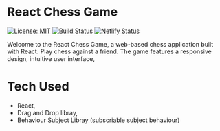 # React Chess Game

[![License: MIT](https://img.shields.io/badge/License-MIT-blue.svg)](https://opensource.org/licenses/MIT)
[![Build Status](https://travis-ci.com/your-username/react-chess-game.svg?branch=main)](https://travis-ci.com/your-username/react-chess-game)
[![Netlify Status](https://api.netlify.com/api/v1/badges/your-netlify-site-id/deploy-status)](https://app.netlify.com/sites/your-netlify-site-id)

Welcome to the React Chess Game, a web-based chess application built with React. Play chess against a friend. The game features a responsive design, intuitive user interface,

# Tech Used
- React,
- Drag and Drop libray,
- Behaviour Subject Libray (subscriable subject behaviour)

